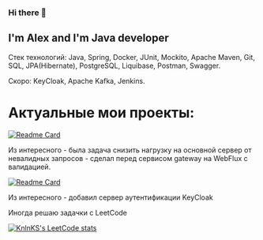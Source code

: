 ### Hi there 👋

## I'm Alex and I'm Java developer

Стек технологий: Java, Spring, Docker, JUnit, Mockito, Apache Maven, Git, SQL, JPA(Hibernate), PostgreSQL, Liquibase, Postman, Swagger.

Скоро: KeyCloak, Apache Kafka, Jenkins.

# Актуальные мои проекты:

[![Readme Card](https://github-readme-stats.vercel.app/api/pin/?username=alextim1508&repo=shareIt&theme=darcula)](https://github.com/alextim1508/shareIt)

Из интересного - была задача снизить нагрузку на основной сервер от невалидных запросов - сделал перед сервисом gateway на WebFlux с валидацией. 

[![Readme Card](https://github-readme-stats.vercel.app/api/pin/?username=alextim1508&repo=java-explore-with-me&theme=darcula)](https://github.com/alextim1508/java-explore-with-me)

Из интересного - добавил сервер аутентификации KeyCloak

Иногда решаю задачки с LeetCode

[![KnlnKS's LeetCode stats](https://leetcode-stats-six.vercel.app/api?username=alextim1508&theme=dark)](https://github.com/alextim1508/leetcode-stats)


<!--
**alextim1508/alextim1508** is a ✨ _special_ ✨ repository because its `README.md` (this file) appears on your GitHub profile.

Here are some ideas to get you started:

- 🔭 I’m currently working on ...
- 🌱 I’m currently learning ...
- 👯 I’m looking to collaborate on ...
- 🤔 I’m looking for help with ...
- 💬 Ask me about ...
- 📫 How to reach me: ...
- 😄 Pronouns: ...
- ⚡ Fun fact: ...
-->
